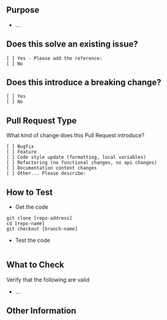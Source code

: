 ## Purpose
<!-- Describe the intention of the changes being proposed. What problem does it solve or functionality does it add? -->
* ...

## Does this solve an existing issue?

<!-- Mark one with an "x". -->
```
[ ] Yes - Please add the reference: 
[ ] No
```

## Does this introduce a breaking change?
<!-- Mark one with an "x". -->
```
[ ] Yes
[ ] No
```

## Pull Request Type
What kind of change does this Pull Request introduce?

<!-- Please check the one that applies to this PR using "x". -->
```
[ ] Bugfix
[ ] Feature
[ ] Code style update (formatting, local variables)
[ ] Refactoring (no functional changes, no api changes)
[ ] Documentation content changes
[ ] Other... Please describe:
```

## How to Test

*  Get the code

```
git clone [repo-address]
cd [repo-name]
git checkout [branch-name]
```

* Test the code
<!-- Add steps to run the tests suite and/or manually test -->
```
```

## What to Check

Verify that the following are valid

* ...

## Other Information
<!-- Add any other helpful information that may be needed here. -->